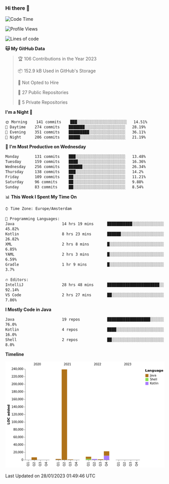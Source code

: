 ### Hi there 👋


<!--START_SECTION:waka-->
![Code Time](http://img.shields.io/badge/Code%20Time-2%2C933%20hrs%2025%20mins-blue)

![Profile Views](http://img.shields.io/badge/Profile%20Views-4-blue)

![Lines of code](https://img.shields.io/badge/From%20Hello%20World%20I%27ve%20Written-283%20Thousand%20lines%20of%20code-blue)

**🐱 My GitHub Data** 

> 🏆 106 Contributions in the Year 2023
 > 
> 📦 152.9 kB Used in GitHub's Storage 
 > 
> 🚫 Not Opted to Hire
 > 
> 📜 27 Public Repositories 
 > 
> 🔑 5 Private Repositories  
 > 
**I'm a Night 🦉** 

```text
🌞 Morning    141 commits    ███░░░░░░░░░░░░░░░░░░░░░░   14.51% 
🌆 Daytime    274 commits    ███████░░░░░░░░░░░░░░░░░░   28.19% 
🌃 Evening    351 commits    █████████░░░░░░░░░░░░░░░░   36.11% 
🌙 Night      206 commits    █████░░░░░░░░░░░░░░░░░░░░   21.19%

```
📅 **I'm Most Productive on Wednesday** 

```text
Monday       131 commits    ███░░░░░░░░░░░░░░░░░░░░░░   13.48% 
Tuesday      159 commits    ████░░░░░░░░░░░░░░░░░░░░░   16.36% 
Wednesday    256 commits    ██████░░░░░░░░░░░░░░░░░░░   26.34% 
Thursday     138 commits    ███░░░░░░░░░░░░░░░░░░░░░░   14.2% 
Friday       109 commits    ██░░░░░░░░░░░░░░░░░░░░░░░   11.21% 
Saturday     96 commits     ██░░░░░░░░░░░░░░░░░░░░░░░   9.88% 
Sunday       83 commits     ██░░░░░░░░░░░░░░░░░░░░░░░   8.54%

```


📊 **This Week I Spent My Time On** 

```text
⌚︎ Time Zone: Europe/Amsterdam

💬 Programming Languages: 
Java                     14 hrs 19 mins      ███████████░░░░░░░░░░░░░░   45.82% 
Kotlin                   8 hrs 23 mins       ██████░░░░░░░░░░░░░░░░░░░   26.82% 
XML                      2 hrs 8 mins        █░░░░░░░░░░░░░░░░░░░░░░░░   6.85% 
YAML                     2 hrs 3 mins        █░░░░░░░░░░░░░░░░░░░░░░░░   6.59% 
Gradle                   1 hr 9 mins         █░░░░░░░░░░░░░░░░░░░░░░░░   3.7%

🔥 Editors: 
IntelliJ                 28 hrs 48 mins      ███████████████████████░░   92.14% 
VS Code                  2 hrs 27 mins       ██░░░░░░░░░░░░░░░░░░░░░░░   7.86%

```

**I Mostly Code in Java** 

```text
Java                     19 repos            ███████████████████░░░░░░   76.0% 
Kotlin                   4 repos             ████░░░░░░░░░░░░░░░░░░░░░   16.0% 
Shell                    2 repos             ██░░░░░░░░░░░░░░░░░░░░░░░   8.0%

```


**Timeline**

![Chart not found](https://raw.githubusercontent.com/powercasgamer/powercasgamer/master/charts/bar_graph.png) 


 Last Updated on 28/01/2023 01:49:46 UTC
<!--END_SECTION:waka-->

